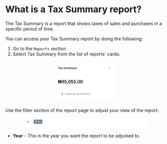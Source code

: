 # What is a Tax Summary report?

The Tax Summary is a report that shows taxes of sales and purchases in a specific period of time.

You can access your Tax Summary report by doing the following:

1. Go to the `Reports` section
2. Select Tax Summary from the list of reports' cards.

<div align='center'>
<img width='200' src='media/tax_summary.png'>
</div>

Use the filter section of the report page to adjust your view of the report:

<div align='center'>
<img width='400' src='media/tax_summary_filter.png'>
</div>

- **Year** - This is the year you want the report to be adjusted to.
